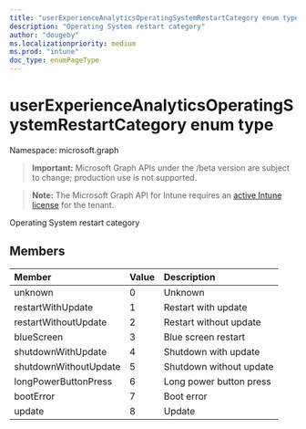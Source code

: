 ```yaml
---
title: "userExperienceAnalyticsOperatingSystemRestartCategory enum type"
description: "Operating System restart category"
author: "dougeby"
ms.localizationpriority: medium
ms.prod: "intune"
doc_type: enumPageType
---
```


# userExperienceAnalyticsOperatingSystemRestartCategory enum type

Namespace: microsoft.graph

> **Important:** Microsoft Graph APIs under the /beta version are subject to change; production use is not supported.

> **Note:** The Microsoft Graph API for Intune requires an [active Intune license](https://go.microsoft.com/fwlink/?linkid=839381) for the tenant.

Operating System restart category

## Members
|Member|Value|Description|
|:---|:---|:---|
|unknown|0|Unknown|
|restartWithUpdate|1|Restart with update|
|restartWithoutUpdate|2|Restart without update|
|blueScreen|3|Blue screen restart|
|shutdownWithUpdate|4|Shutdown with update|
|shutdownWithoutUpdate|5|Shutdown without update|
|longPowerButtonPress|6|Long power button press|
|bootError|7|Boot error|
|update|8|Update|



